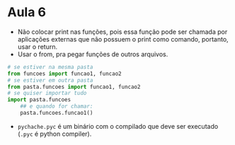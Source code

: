 # Aula 6

* Não colocar print nas funções, pois essa função pode ser chamada por aplicações externas que não possuem o print como comando, portanto, usar o return.
* Usar o from, pra pegar funções de outros arquivos.
```python
# se estiver na mesma pasta
from funcoes import funcao1, funcao2
# se estiver em outra pasta
from pasta.funcoes import funcao1, funcao2
# se quiser importar tudo
import pasta.funcoes
    ## e quando for chamar:
    pasta.funcoes.funcao1()
```
* `pychache.pyc` é um binário com o compilado que deve ser executado (`.pyc` é python compiler).
